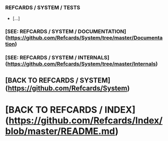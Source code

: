 ### REFCARDS / SYSTEM / TESTS
- [...]

### [SEE: REFCARDS / SYSTEM / DOCUMENTATION] (https://github.com/Refcards/System/tree/master/Documentation)
### [SEE: REFCARDS / SYSTEM / INTERNALS] (https://github.com/Refcards/System/tree/master/Internals)
## [BACK TO REFCARDS / SYSTEM] (https://github.com/Refcards/System)
# [BACK TO REFCARDS / INDEX] (https://github.com/Refcards/Index/blob/master/README.md)
